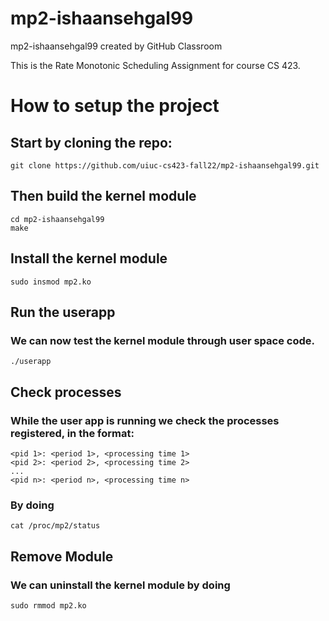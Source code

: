 # mp2-ishaansehgal99
mp2-ishaansehgal99 created by GitHub Classroom

This is the Rate Monotonic Scheduling Assignment for course CS 423. 

# How to setup the project

## Start by cloning the repo: 
```
git clone https://github.com/uiuc-cs423-fall22/mp2-ishaansehgal99.git
```

## Then build the kernel module
```
cd mp2-ishaansehgal99
make
```

## Install the kernel module
```
sudo insmod mp2.ko
```

## Run the userapp
### We can now test the kernel module through user space code.
```
./userapp
```

## Check processes
### While the user app is running we check the processes registered, in the format: 
```
<pid 1>: <period 1>, <processing time 1>
<pid 2>: <period 2>, <processing time 2>
...
<pid n>: <period n>, <processing time n>
```
### By doing
```
cat /proc/mp2/status
```

## Remove Module
### We can uninstall the kernel module by doing 
```
sudo rmmod mp2.ko
```



